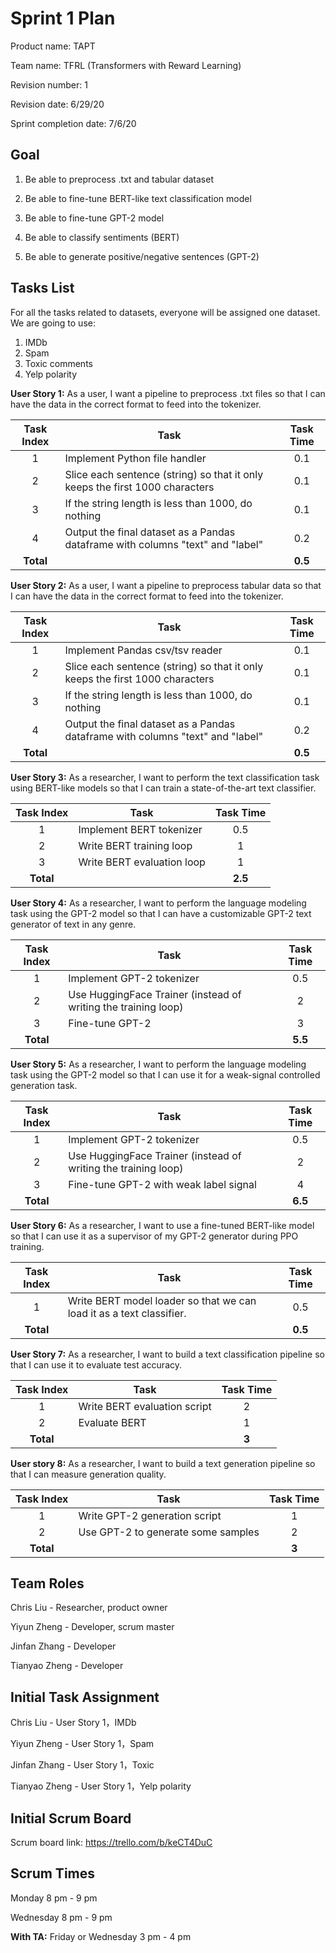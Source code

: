 # Sprint 1 Plan

Product name: TAPT

Team name: TFRL (Transformers with Reward Learning)

Revision number: 1

Revision date: 6/29/20

Sprint completion date: 7/6/20

## Goal

1. Be able to preprocess .txt and tabular dataset

2. Be able to fine-tune BERT-like text classification model

3. Be able to fine-tune GPT-2 model

4. Be able to classify sentiments (BERT)

5. Be able to generate positive/negative sentences (GPT-2)

## Tasks List

For all the tasks related to datasets, everyone will be assigned one dataset. We are going to use:

1.  IMDb
2.  Spam
3.  Toxic comments
4.  Yelp polarity

**User Story 1:** As a user, I want a pipeline to preprocess .txt files so that I can have the data in the correct format to feed into the tokenizer.

| Task Index | Task                                                         | Task Time |
| :--------: | ------------------------------------------------------------ | :-------: |
|     1      | Implement Python file handler                                |    0.1    |
|     2      | Slice each sentence (string) so that it only keeps the first 1000 characters |    0.1    |
|     3      | If the string length is less than 1000, do nothing           |    0.1    |
|     4      | Output the final dataset as a Pandas dataframe with columns "text" and "label" |    0.2    |
| **Total**  |                                                              |  **0.5**  |

**User Story 2:** As a user, I want a pipeline to preprocess tabular data so that I can have the data in the correct format to feed into the tokenizer.

| Task Index | Task                                                         | Task Time |
| :--------: | ------------------------------------------------------------ | :-------: |
|     1      | Implement Pandas csv/tsv reader                              |    0.1    |
|     2      | Slice each sentence (string) so that it only keeps the first 1000 characters |    0.1    |
|     3      | If the string length is less than 1000, do nothing           |    0.1    |
|     4      | Output the final dataset as a Pandas dataframe with columns "text" and "label" |    0.2    |
| **Total**  |                                                              |  **0.5**  |

**User Story 3:** As a researcher, I want to perform the text classification task using BERT-like models so that I can train a state-of-the-art text classifier.

| Task Index | Task                       | Task Time |
| :--------: | -------------------------- | :-------: |
|     1      | Implement BERT tokenizer   |    0.5    |
|     2      | Write BERT training loop   |     1     |
|     3      | Write BERT evaluation loop |     1     |
| **Total**  |                            |  **2.5**  |

**User Story 4:** As a researcher, I want to perform the language modeling task using the GPT-2 model so that I can have a customizable GPT-2 text generator of text in any genre.

| Task Index | Task                                                         | Task Time |
| :--------: | ------------------------------------------------------------ | :-------: |
|     1      | Implement GPT-2 tokenizer                                    |    0.5    |
|     2      | Use HuggingFace Trainer (instead of writing the training loop) |     2     |
|     3      | Fine-tune GPT-2                                              |     3     |
| **Total**  |                                                              |  **5.5**  |

**User Story 5:** As a researcher, I want to perform the language modeling task using the GPT-2 model so that I can use it for a weak-signal controlled generation task.

| Task Index | Task                                                         | Task Time |
| :--------: | ------------------------------------------------------------ | :-------: |
|     1      | Implement GPT-2 tokenizer                                    |    0.5    |
|     2      | Use HuggingFace Trainer (instead of writing the training loop) |     2     |
|     3      | Fine-tune GPT-2 with weak label signal                       |     4     |
| **Total**  |                                                              |  **6.5**  |

**User Story 6:** As a researcher, I want to use a fine-tuned BERT-like model so that I can use it as a supervisor of my GPT-2 generator during PPO training.

| Task Index | Task                                                         | Task Time |
| :--------: | ------------------------------------------------------------ | :-------: |
|     1      | Write BERT model loader so that we can load it as a text classifier. |    0.5    |
| **Total**  |                                                              |  **0.5**  |

**User Story 7:** As a researcher, I want to build a text classification pipeline so that I can use it to evaluate test accuracy.

| Task Index | Task                         | Task Time |
| :--------: | ---------------------------- | :-------: |
|     1      | Write BERT evaluation script |     2     |
|     2      | Evaluate BERT                |     1     |
| **Total**  |                              |   **3**   |

**User story 8:** As a researcher, I want to build a text generation pipeline so that I can measure generation quality.

| Task Index | Task                               | Task Time |
| :--------: | ---------------------------------- | :-------: |
|     1      | Write GPT-2 generation script      |     1     |
|     2      | Use GPT-2 to generate some samples |     2     |
| **Total**  |                                    |   **3**   |


## Team Roles

Chris Liu - Researcher, product owner

Yiyun Zheng - Developer, scrum master

Jinfan Zhang - Developer

Tianyao Zheng - Developer

## Initial Task Assignment

Chris Liu - User Story 1，IMDb

Yiyun Zheng - User Story 1，Spam

Jinfan Zhang - User Story 1，Toxic

Tianyao Zheng - User Story 1，Yelp polarity

## Initial Scrum Board

Scrum board link: https://trello.com/b/keCT4DuC

## Scrum Times

Monday 8 pm - 9 pm

Wednesday 8 pm - 9 pm

**With TA:** Friday or Wednesday 3 pm - 4 pm

